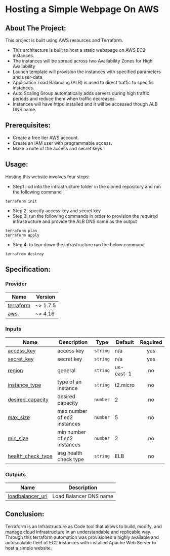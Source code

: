 # Hosting a Simple Webpage On AWS

## About The Project:

This project is built using AWS resources and Terraform.

- This architecture is built to host a static webspage on AWS EC2 instances.
- The instances will be spread across two Availability Zones for High Availability
- Launch template will provision the instances with specified parameters and user-data
- Application Load Balancing (ALB) is used to direct traffic to specific instances. 
- Auto Scaling Group automatically adds servers during high traffic periods and reduce them when traffic decreases
- Instances will have httpd installed and it will be accessed though ALB DNS name.

## Prerequisites:
- Create a free tier AWS account.
- Create an IAM user with programmable access.
- Make a note of the access and secret keys.

## Usage:
Hosting this website involves four steps:

+ Step1 : cd into the infrastructure folder in the cloned repository and run the following command
```
terraform init
```
+ Step 2: specify access key and secret key 
+ Step 3: run the following commands in order to provision the required infrastructure and provide the ALB DNS name as the output
```
terraform plan
terraform apply
```
+ Step 4: to tear down the infrastructure run the below command
```
terrafrom destroy
```
<!-- BEGIN_Specification: -->
## Specification:

### Provider
| Name | Version |
|------|---------|
| <a name="requirement_terraform"></a> [terraform](#requirement\_terraform) | ~> 1.7.5 |
| <a name="requirement_aws"></a> [aws](#requirement\_aws) | ~> 4.16 |

### Inputs
| Name | Description | Type | Default | Required |
|------|-------------|------|---------|:--------:|
| <a name="access_key"></a> [access\_key](#input\_access\_key) | access key | `string` | n/a | yes |
| <a name="secret_key"></a> [secret\_key](#input\_secret\_key) | secret key | `string` | n/a | yes |
| <a name="input_region"></a> [region](#input\_region) | general | `string` | us-east-1 | no |
| <a name="input_instance_type"></a> [instance\_type](#input\_instance\_type) | type of an instance | `string` | t2.micro | no |
| <a name="input_desired_capacity"></a> [desired\_capacity](#input\_desired\_capacity) | desired capacity | `number` | 2 | no |
| <a name="input_max_size"></a> [max\_size](#input\_max\_size) | max number of ec2 instances | `number` | 5 | no |
| <a name="input_min_size"></a> [min\_size](#input\_min\_size) | min number of ec2 instances | `number` | 2 | no |
| <a name="input_health_check_type"></a> [health\_check\_type](#input\_health\_check\_type) | asg health check type | `string` | ELB | no |

### Outputs

| Name | Description |
|------|-------------|
| <a name="loadbalancer_url"></a> [loadbalancer\_url](#output\_loadbalancer\_url) | Load Balancer DNS name  |

<!-- END_Specification: -->

## Conclusion:
Terraform is an Infrastructure as Code tool that allows to build, modify, and manage cloud infrastructure in an understandable and replicable way.  
Through this terraform automation was provisioned a highly available and autoscalable fleet of EC2 instances with installed Apache Web Server to host a simple website.
